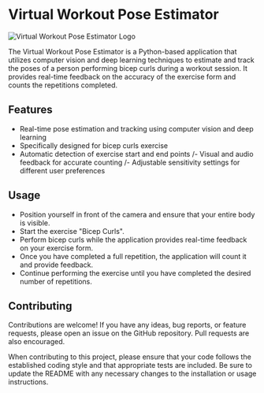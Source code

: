 # Virtual Workout Pose Estimator

![Virtual Workout Pose Estimator Logo](https://example.com/virtual_workout_pose_estimator_logo.png)

The Virtual Workout Pose Estimator is a Python-based application that utilizes computer vision and deep learning techniques to estimate and track the poses of a person performing bicep curls during a workout session. It provides real-time feedback on the accuracy of the exercise form and counts the repetitions completed.

## Features

- Real-time pose estimation and tracking using computer vision and deep learning
- Specifically designed for bicep curls exercise
- Automatic detection of exercise start and end points
/- Visual and audio feedback for accurate counting
/- Adjustable sensitivity settings for different user preferences

## Usage

- Position yourself in front of the camera and ensure that your entire body is visible.
- Start the exercise "Bicep Curls".
- Perform bicep curls while the application provides real-time feedback on your exercise form.
- Once you have completed a full repetition, the application will count it and provide feedback.
- Continue performing the exercise until you have completed the desired number of repetitions.

## Contributing
Contributions are welcome! If you have any ideas, bug reports, or feature requests, please open an issue on the GitHub repository. Pull requests are also encouraged.

When contributing to this project, please ensure that your code follows the established coding style and that appropriate tests are included. Be sure to update the README with any necessary changes to the installation or usage instructions.
